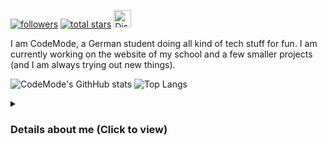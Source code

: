 <p align="left">
      <a href="https://github.com/CodeModeYT?tab=followers">
         <img alt="followers" title="Follow me on GitHub" src="https://custom-icon-badges.demolab.com/github/followers/CodeModeYT?color=236ad3&labelColor=1155ba&style=for-the-badge&logo=person-add&label=Followers&logoColor=white"/></a>
      <a href="https://github.com/CodeModeYT?tab=repositories&sort=stargazers">
         <img alt="total stars" title="Total stars on GitHub" src="https://custom-icon-badges.demolab.com/github/stars/CodeModeYT?color=55960c&style=for-the-badge&labelColor=488207&logo=star"/></a>
      <!-- <a href="https://www.youtube.com/channel/UCmI1DvxN-wRCIFUkmXrM7WA">   <img alt="Views" title="Views" src="https://custom-icon-badges.demolab.com/youtube/channel/views/UCmI1DvxN-wRCIFUkmXrM7WA?color=%23E1AD0E&logo=eye&logoColor=white&style=for-the-badge&labelColor=C79600"/></a> -->
      </a>
      <a href="https://discord.gg/golden-gift-864540857121898496">
            <img height="28px" src="https://img.shields.io/discord/864540857121898496?style=for-the-badge&logo=appveyor?color=black&label=Discord" alt="Discord Server">
      </a>
</p>
<!--![Profile views](https://komarev.com/ghpvc/?username=CodeModeYT&style=flat-square)--> 

I am CodeMode, a German student doing all kind of tech stuff for fun. I am currently working on the website of my school and a few smaller projects (and I am always trying out new things).

<!-- [![GitHub Streak](https://streak-stats.demolab.com?user=codemodeyt&theme=github-dark&hide_border=true)](https://git.io/streak-stats) --> 
![CodeMode's GithHub stats](https://github-readme-stats.vercel.app/api?username=CodeModeYT&show_icons=true&theme=github_dark&count_private=true)
![Top Langs](https://github-readme-stats.vercel.app/api/top-langs/?username=CodeModeYT&layout=compact&theme=github_dark)
<!--![Profile views](https://komarev.com/ghpvc/?username=CodeModeYT&style=flat-square)--> 






<details>
 <summary><h3>Details about me (Click to view)</h3></summary>

### Good knowledge:
<img align="left" alt="HTML" width="30px" style="padding-right:10px;" src="https://cdn.jsdelivr.net/gh/devicons/devicon/icons/html5/html5-plain.svg" />
<img align="left" alt="CSS" width="30px" style="padding-right:10px;" src="https://cdn.jsdelivr.net/gh/devicons/devicon/icons/css3/css3-plain.svg" />
<img align="left" alt="Python" width="30px" style="padding-right:10px;" src="https://cdn.jsdelivr.net/gh/devicons/devicon/icons/python/python-plain.svg" />
<img align="left" alt="Arduino" width="30px" style="padding-right:10px;" src="https://cdn.jsdelivr.net/gh/devicons/devicon/icons/arduino/arduino-original-wordmark.svg" />
<img align="left" alt="Visual Studio Code" width="26px" src="https://cdn.jsdelivr.net/gh/devicons/devicon/icons/vscode/vscode-original.svg" style="padding-right:10px;" />
<img align="left" alt="Visual Studio" width="30px" style="padding-right:10px;" src="https://cdn.jsdelivr.net/gh/devicons/devicon/icons/visualstudio/visualstudio-plain.svg" />


<br />

### Basic knowledge:
<img align="left" alt="C#" width="30px" style="padding-right:10px;" src="https://cdn.jsdelivr.net/gh/devicons/devicon/icons/csharp/csharp-plain.svg" />
<img align="left" alt="C++" width="30px" style="padding-right:10px;" src="https://cdn.jsdelivr.net/gh/devicons/devicon/icons/cplusplus/cplusplus-plain.svg" />
<img align="left" alt="JavaScript" width="30px" style="padding-right:10px;" src="https://cdn.jsdelivr.net/gh/devicons/devicon/icons/javascript/javascript-original.svg" />
<img align="left" alt="Markdown" width="30px" style="padding-right:10px;" src="https://cdn.jsdelivr.net/gh/devicons/devicon/icons/markdown/markdown-original.svg" />
<img align="left" alt="Markdown" width="30px" style="padding-right:10px;" src="https://cdn.jsdelivr.net/gh/devicons/devicon/icons/unity/unity-original.svg" />
<br />

### Currently learning:
<img align="left" alt="PHP" width="30px" style="padding-right:10px;" src="https://cdn.jsdelivr.net/gh/devicons/devicon/icons/php/php-plain.svg" />
<img align="left" alt="Docker" width="30px" style="padding-right:10px;" src="https://cdn.jsdelivr.net/gh/devicons/devicon/icons/docker/docker-plain-wordmark.svg" />

<br />
<br />
Profile views since 1st May 2023:
<img src="https://komarev.com/ghpvc/?username=codemodeyt&label=Profile%20views&color=0e75b6&style=flat" alt="valeriusec" />
CodeMode [[@codemodeyt](https://github.com/codemodeyt)]
        
           
 
</details>
<!-- Inspired by ForrestKnight and others -->
<!-- ToDo:  -->
<!-- add Kotlin and android studio icon  -->
<!-- Using the profile cards from anuraghazra -->
<!-- Days using this for activity (starting March 13th):  12 -->
